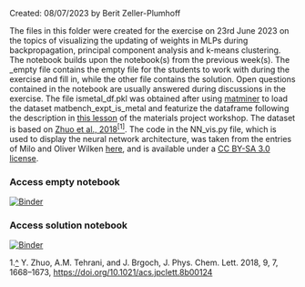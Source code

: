 Created: 08/07/2023 by Berit Zeller-Plumhoff

The files in this folder were created for the exercise on 23rd June 2023 on the topics of visualizing the updating of weights in MLPs during backpropagation, principal component analysis and k-means clustering. The notebook builds upon the notebook(s) from the previous week(s). The _empty file contains the empty file for the students to work with during the exercise and fill in, while the other file contains the solution. Open questions contained in the notebook are usually answered during discussions in the exercise. The file ismetal_df.pkl was obtained after using [matminer](https://hackingmaterials.lbl.gov/matminer/#) to load the dataset matbench_expt_is_metal and featurize the dataframe following the description in [this lesson](https://workshop.materialsproject.org/lessons/08_ml_matminer/matminer-notes/) of the materials project workshop. The dataset is based on [Zhuo et al., 2018](https://pubs.acs.org/doi/pdf/10.1021/acs.jpclett.8b00124)<a name="cite_ref-1"></a>[<sup>[1]</sup>](#cite_note-1). The code in the NN_vis.py file, which is used to display the neural network architecture, was taken from the entries of Milo and Oliver Wilken [here](https://stackoverflow.com/questions/29888233/how-to-visualize-a-neural-network/37366154#37366154), and is available under a [CC BY-SA 3.0 license](https://creativecommons.org/licenses/by-sa/3.0/).

### Access empty notebook

[![Binder](https://mybinder.org/badge_logo.svg)](https://mybinder.org/v2/gh/beritzellerplumhoff/teaching_ds_2023/HEAD?labpath=jupyter%20notebooks%2F20230623_BP_PCA_kmeans%2F20230623_Classification_NN_BP_PCA_kmeans_empty.ipynb)

### Access solution notebook

[![Binder](https://mybinder.org/badge_logo.svg)](https://mybinder.org/v2/gh/beritzellerplumhoff/teaching_ds_2023/HEAD?labpath=jupyter%20notebooks%2F20230623_BP_PCA_kmeans%2F20230623_Classification_NN_BP_PCA_kmeans.ipynb)

<a name="cite_note-1"></a>1.[^](#cite_ref-1) Y. Zhuo, A.M. Tehrani, and J. Brgoch, J. Phys. Chem. Lett. 2018, 9, 7, 1668–1673, https://doi.org/10.1021/acs.jpclett.8b00124

